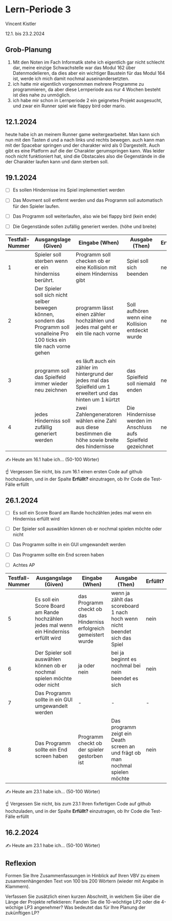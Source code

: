 # Lern-Periode 3

Vincent Kistler

12.1. bis 23.2.2024

## Grob-Planung

1. Mit den Noten im Fach Informatik stehe ich eigentlich gar nicht schlecht dar, meine einzige Schwachstelle war das Modul 162 über Datenmodelieren, da dies aber ein wichtiger Baustein für das Modul 164 ist, werde ich mich damit nochmal auseinandersetzten.
2. ich hatte mir eigentlich vorgenommen mehrere Programme zu programmieren, da aber diese Lernperiode aus nur 4 Wochen besteht ist dies nahe zu unmöglich.
3. ich habe mir schon in Lernperiode 2 ein geignetes Projekt ausgesucht, und zwar ein Runner spiel wie flappy bird oder mario.

## 12.1.2024

heute habe ich an meinem Runner game weitergearbeitet. Man kann sich nun mit den Tasten d und a nach links und rechts bewegen. auch kann man mit der Spacebar springen und der charakter wird als 0 Dargestellt. Auch gibt es eine Platform auf die der Charakter gerumspringen kann. Was leider noch nicht funktioniert hat, sind die Obstacales also die Gegenstände in die der Charakter laufen kann und dann sterben soll.

## 19.1.2024

- [ ] Es sollen Hindernisse ins Spiel implementiert werden
- [ ] Das Movment soll entfernt werden und das Programm soll automatisch für den Spieler laufen.
- [ ] Das Programm soll weiterlaufen, also wie bei flappy bird (kein ende)
- [ ] Die Gegenstände sollen zufällig generiert werden. (höhe und breite)
      

| Testfall-Nummer | Ausgangslage (Given) | Eingabe (When) | Ausgabe (Then) | Erfüllt? |
| --------------- | -------------------- | -------------- | -------------- | -------- |
| 1               |  Spieler soll sterben wenn er ein hinderniss berührt.                    |  Programm soll checken ob er eine Kollision mit einem Hinderniss gibt              |    Spiel soll sich beenden            | nein         |
| 2           |    Der Spieler soll sich nicht selber bewegen können, sondern das Programm soll vonalleine Pro 100 ticks ein tile nach vorne gehen                  |       programm lässt einen zähler hochzählen und jedes mal geht er ein tile nach vorne         |   Soll aufhören wenn eine Kollision entdeckt wurde             |  nein        |
| 3             |   programm soll das Spielfeld immer wieder neu zeichnen                   |   es läuft auch ein zähler im hintergrund der jedes mal das Spielfeld um 1 erweitert und das hinten um 1 kürtzt             |  das Spielfeld soll niemald enden              |   nein       |
| 4               | jedes Hinderniss soll zufällig generiert werden| zwei Zahlengeneratoren wählen eine Zahl aus diese bestimmen die höhe sowie breite des hindernisse| Die Hindernisse werden im Anschluss aufs Spielfeld gezeichnet| nein|

✍️ Heute am 16.1 habe ich... (50-100 Wörter)

☝️ Vergessen Sie nicht, bis zum 16.1 einen ersten Code auf github hochzuladen, und in der Spalte **Erfüllt?** einzutragen, ob Ihr Code die Test-Fälle erfüllt

## 26.1.2024

- [ ] Es soll ein Score Board am Rande hochzählen jedes mal wenn ein Hinderniss erfüllt wird
- [ ] Der Spieler soll auswählen können ob er nochmal spielen möchte oder nicht
- [ ] Das Programm sollte in ein GUI umgewandelt werden
- [ ] Das Programm sollte ein End screen haben

- [ ] Achtes AP

| Testfall-Nummer | Ausgangslage (Given)                                         | Eingabe (When)              | Ausgabe (Then) | Erfüllt? |
| --------------- | ------------------------------------------------------------ | --------------------------- | -------------- | -------- |
| 5               |   Es soll ein Score Board am Rande hochzählen jedes mal wenn ein Hinderniss erfüllt wird  | das Programm checkt ob das Hinderniss erfolgreich gemeistert wurde                            |wenn ja zählt das scoreboard 1 nach hoch wenn nicht beendet sich das Spiel                |  nein        |
| 6              | Der Spieler soll auswählen können ob er nochmal spielen möchte oder nicht | ja oder nein | bei ja beginnt es nochmal bei nein beendet es sich    | nein         |
| 7            |     Das Programm sollte in ein GUI umgewandelt werden |     -                        |     -           |     -     |
| 8| Das Programm sollte ein End screen haben| Programm checkt ob der spieler gestorben ist| Das programm zeigt ein Death screen an und frägt ob man nochmal spielen möchte|nein|
✍️ Heute am 23.1 habe ich... (50-100 Wörter)

☝️ Vergessen Sie nicht, bis zum 23.1 Ihren fixfertigen Code auf github hochzuladen, und in der Spalte **Erfüllt?** einzutragen, ob Ihr Code die Test-Fälle erfüllt

## 16.2.2024

✍️ Heute am 23.1 habe ich... (50-100 Wörter)

## Reflexion

Formen Sie Ihre Zusammenfassungen in Hinblick auf Ihren VBV zu einem zusammenhängenden Text von 100 bis 200 Wörtern (wieder mit Angabe in Klammern).

Verfassen Sie zusätzlich einen kurzen Abschnitt, in welchem Sie über die Länge der Projekte reflektieren: Fanden Sie die 10-wöchtige LP2 oder die 4-wöchige LP3 angenehmer? Was bedeutet das für Ihre Planung der zukünftigen LP?
